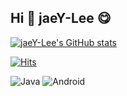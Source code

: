 ## Hi 👋 jaeY-Lee 😋

[![jaeY-Lee's GitHub stats](https://github-readme-stats.vercel.app/api?username=tekken5953&show_icons=true&theme=테마a&count_private=true)](https://github.com/anuraghazra/github-readme-stats)

[![Hits](https://hits.seeyoufarm.com/api/count/incr/badge.svg?url=https%3A%2F%2Fgithub.com%2Fmin-0&count_bg=%2345DF22&title_bg=%23555555&icon=github.svg&icon_color=%23FFE4C4&title=hits&edge_flat=false)](https://hits.seeyoufarm.com)

<img alt="Java" src ="https://img.shields.io/badge/Java-007396.svg?&style=for-the-badge&logo=Java&logoColor=white"/>
<img alt="Android" src ="https://simpleicons.org/icons/android.svg?&style=for-the-badge&logo=Android&logoColor=#3DDC84"/>

